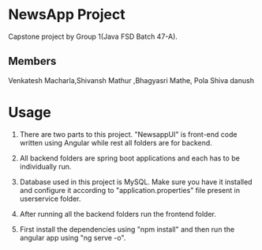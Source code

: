 # NewsApp Project
Capstone project by Group 1(Java FSD Batch 47-A).

## Members
Venkatesh Macharla,Shivansh Mathur ,Bhagyasri Mathe, Pola Shiva danush

# Usage

1. There are two parts to this project. "NewsappUI" is front-end code written using Angular while rest all folders are for backend.

2. All backend folders are spring boot applications and each has to be individually run.

3. Database used in this project is MySQL. Make sure you have it installed and configure it according to "application.properties" file present in userservice folder.

4. After running all the backend folders run the frontend folder. 

5. First install the dependencies using "npm install" and then run the angular app using "ng serve -o".
